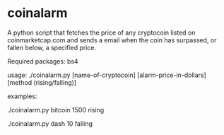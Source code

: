 # coinalarm
A python script that fetches the price of any cryptocoin listed on coinmarketcap.com and sends a email when the coin has surpassed, or fallen below, a specified price.

Required packages: bs4


usage: ./coinalarm.py [name-of-cryptocoin] [alarm-price-in-dollars] [method (rising/falling)]


examples:

  ./coinalarm.py bitcoin 1500 rising
  
  ./coinalarm.py dash 10 falling
